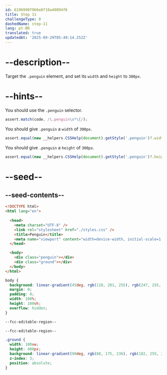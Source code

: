 ```yaml
---
id: 6196990f966e8f10a40094f6
title: Step 11
challengeType: 0
dashedName: step-11
lang: pt-BR
translated: true
updatedAt: '2025-09-29T05:49:14.252Z'
---
```


# --description--

Target the `.penguin` element, and set its `width` and `height` to `300px`.

# --hints--

You should use the `.penguin` selector.

```js
assert.match(code, /\.penguin\s*\{/);
```

You should give `.penguin` a `width` of `300px`.

```js
assert.equal(new __helpers.CSSHelp(document).getStyle('.penguin')?.width, '300px');
```

You should give `.penguin` a `height` of `300px`.

```js
assert.equal(new __helpers.CSSHelp(document).getStyle('.penguin')?.height, '300px');
```

# --seed--

## --seed-contents--

```html
<!DOCTYPE html>
<html lang="en">
  
  <head>
    <meta charset="UTF-8" />
    <link rel="stylesheet" href="./styles.css" />
    <title>Penguin</title>
    <meta name="viewport" content="width=device-width, initial-scale=1.0" />
  </head>

  <body>
    <div class="penguin"></div>
    <div class="ground"></div>
  </body>
</html>
```

```css
body {
  background: linear-gradient(45deg, rgb(118, 201, 255), rgb(247, 255, 222));
  margin: 0;
  padding: 0;
  width: 100%;
  height: 100vh;
  overflow: hidden;
}

--fcc-editable-region--

--fcc-editable-region--

.ground {
  width: 100vw;
  height: 400px;
  background: linear-gradient(90deg, rgb(88, 175, 236), rgb(182, 255, 255));
  z-index: 3;
  position: absolute;
}
```
